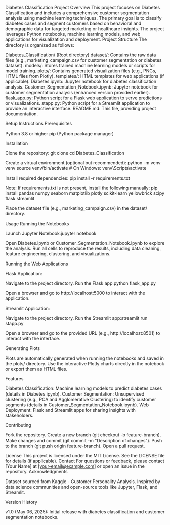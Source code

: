 Diabetes Classification Project
Overview
This project focuses on Diabetes Classification and includes a comprehensive customer segmentation analysis using machine learning techniques. The primary goal is to classify diabetes cases and segment customers based on behavioral and demographic data for targeted marketing or healthcare insights. The project leverages Python notebooks, machine learning models, and web applications for visualization and deployment.
Project Structure
The directory is organized as follows:

Diabetes_Classification/ (Root directory)
dataset/: Contains the raw data files (e.g., marketing_campaign.csv for customer segmentation or diabetes dataset).
models/: Stores trained machine learning models or scripts for model training.
plots/: Contains generated visualization files (e.g., PNGs, HTML files from Plotly).
templates/: HTML templates for web applications (if applicable).
Diabetes.ipynb: Jupyter notebook for diabetes classification analysis.
Customer_Segmentation_Notebook.ipynb: Jupyter notebook for customer segmentation analysis (enhanced version provided earlier).
flask_app.py: Python script for a Flask web application to serve predictions or visualizations.
stapp.py: Python script for a Streamlit application to provide an interactive interface.
README.md: This file, providing project documentation.



Setup Instructions
Prerequisites

Python 3.8 or higher
pip (Python package manager)

Installation

Clone the repository:
git clone <repository-url>
cd Diabetes_Classification


Create a virtual environment (optional but recommended):
python -m venv venv
source venv/bin/activate  # On Windows: venv\Scripts\activate


Install required dependencies:
pip install -r requirements.txt

Note: If requirements.txt is not present, install the following manually:
pip install pandas numpy seaborn matplotlib plotly scikit-learn yellowbrick scipy flask streamlit


Place the dataset file (e.g., marketing_campaign.csv) in the dataset/ directory.


Usage
Running the Notebooks

Launch Jupyter Notebook:jupyter notebook


Open Diabetes.ipynb or Customer_Segmentation_Notebook.ipynb to explore the analysis.
Run all cells to reproduce the results, including data cleaning, feature engineering, clustering, and visualizations.

Running the Web Applications

Flask Application:

Navigate to the project directory.
Run the Flask app:python flask_app.py


Open a browser and go to http://localhost:5000 to interact with the application.


Streamlit Application:

Navigate to the project directory.
Run the Streamlit app:streamlit run stapp.py


Open a browser and go to the provided URL (e.g., http://localhost:8501) to interact with the interface.



Generating Plots

Plots are automatically generated when running the notebooks and saved in the plots/ directory.
Use the interactive Plotly charts directly in the notebook or export them as HTML files.

Features

Diabetes Classification: Machine learning models to predict diabetes cases (details in Diabetes.ipynb).
Customer Segmentation: Unsupervised clustering (e.g., PCA and Agglomerative Clustering) to identify customer segments (details in Customer_Segmentation_Notebook.ipynb).
Web Deployment: Flask and Streamlit apps for sharing insights with stakeholders.

Contributing

Fork the repository.
Create a new branch (git checkout -b feature-branch).
Make changes and commit (git commit -m "Description of changes").
Push to the branch (git push origin feature-branch).
Open a pull request.

License
This project is licensed under the MIT License. See the LICENSE file for details (if applicable).
Contact
For questions or feedback, please contact [Your Name] at [your-email@example.com] or open an issue in the repository.
Acknowledgments

Dataset sourced from Kaggle - Customer Personality Analysis.
Inspired by data science communities and open-source tools like Jupyter, Flask, and Streamlit.

Version History

v1.0 (May 06, 2025): Initial release with diabetes classification and customer segmentation notebooks.

